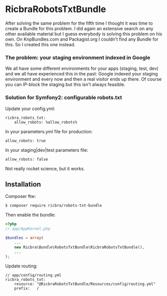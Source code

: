 RicbraRobotsTxtBundle
=====================

After solving the same problem for the fifth time I thought it was time to create a Bundle for this problem. I did again
an extensive search on any other available material but I guess everybody is solving this problem on his own. On
KnpBundles.com and Packagist.org I couldn't find any Bundle for this. So I created this one instead.

### The problem: your staging environment indexed in Google

We all have some different environments for your apps (staging, test, dev) and we all have experienced this in the past:
Google indexed your staging environment and every now and then a real visitor ends up there. Of course you can IP-block
the staging but this isn't always feasible.

### Solution for Symfony2: configurable robots.txt

Update your config.yml:

    ricbra_robots_txt:
        allow_robots: %allow_robots%

In your parameters.yml file for production:

    allow_robots: true

In your staging|dev|test parameters file:

    allow_robots: false

Not really rocket science, but it works.

## Installation

Composer ftw:

    $ composer require ricbra/robots-txt-bundle

Then enable the bundle:

```php
<?php
// app/AppKernel.php

$bundles = array(
    ...
    new Ricbra\Bundle\RobotsTxtBundle\RicbraRobotsTxtBundle(),
    ...
);
```

Update routing:

    // app/config/routing.yml
    ricbra_robots_txt:
        resource: "@RicbraRobotsTxtBundle/Resources/config/routing.yml"
        prefix:   /
